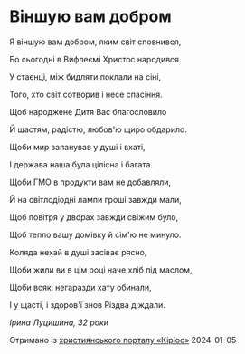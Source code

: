 Віншую вам добром
================================================================

Я віншую вам добром, яким світ сповнився,

Бо сьогодні в Вифлеємі Христос народився.

У стаєнці, між бидляти поклали на сіні,

Того, хто світ сотворив і несе спасіння.

  

Щоб народжене Дитя Вас благословило

Й щастям, радістю, любов'ю щиро обдарило.

Щоби мир запанував у душі і вхаті,

І держава наша була цілісна і багата.

  

Щоби ГМО в продукти вам не добавляли,

Й на світлодіодні лампи гроші завжди мали,

Щоб повітря у дворах завжди свіжим було,

Щоб тепло вашу домівку й сім'ю не минуло.

  

Коляда нехай в душі засіває рясно,

Щоби жили ви в цім році наче хліб під маслом,

Щоби всякі негаразди хату обинали,

І у щасті, і здоров'ї знов Різдва діждали.

 _Ірина Луцишина, 32 роки_


[джерело]: https://kyrios.org.ua/literature/vinchuvannya/25666-vinshuju-vam-dobrom.html

Отримано із [християнського порталу «Кіріос»][джерело]
2024-01-05

